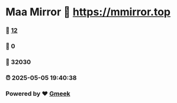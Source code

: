 # Maa Mirror :link: https://mmirror.top 
### :page_facing_up: [12](https://mmirror.top/tag.html) 
### :speech_balloon: 0 
### :hibiscus: 32030 
### :alarm_clock: 2025-05-05 19:40:38 
### Powered by :heart: [Gmeek](https://github.com/Meekdai/Gmeek)

